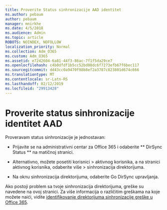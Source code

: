 ```yaml
---
title: Proverite Status sinhronizacije AAD identitet
ms.author: pebaum
author: pebaum
manager: mnirkhe
ms.date: 4/5/2018
ms.audience: Admin
ms.topic: article
ROBOTS: NOINDEX, NOFOLLOW
localization_priority: Normal
ms.collection: Adm_O365
ms.custom: Adm_O365
ms.assetid: e7242604-6a81-44f3-86ac-7f1f5da29ce7
ms.openlocfilehash: c4b0dfdf1b5cc52bd08dc6f7273efb67f6bec117
ms.sourcegitcommit: dd43cc0a9470f98b8ef2a3787c823801d674c666
ms.translationtype: MT
ms.contentlocale: sr-Latn-RS
ms.lasthandoff: 02/12/2019
ms.locfileid: "29913428"
---
```

# <a name="check-aad-identity-sync-status"></a>Proverite status sinhronizacije identitet AAD

Proveravam status sinhronizacije je jednostavan: 
  
- Prijavite se na administrativni centar za Office 365 i odaberite ** DirSync Status ** na matičnoj stranici. 
    
- Alternativno, možete posetiti korisnici \> aktivnog korisnika, a na stranici aktivnog korisnika, odaberite više \> sinhronizacija direktorijuma.
    
- Na oknu sinhronizacija direktorijuma, odaberite Go DirSync upravljanja. 
    
Ako postoji problem sa tvoje sinhronizacija direktorijuma, greške su navedene na ovoj stranici. Za više informacija o različitim greškama na koje možete naići, vidite [identifikovanje direktorijuma sinhronizacije greške u Office 365](https://support.office.com/article/b4fc07a5-97ea-4ca6-9692-108acab74067).
  


